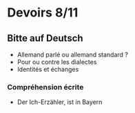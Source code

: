 
# Devoirs 8/11
## Bitte auf Deutsch

* Allemand parlé ou allemand standard ?
* Pour ou contre les dialectes
* Identités et échanges

### Compréhension écrite
* Der Ich-Erzähler, ist in Bayern 
<!--stackedit_data:
eyJoaXN0b3J5IjpbMTc0MjM0Mzc1NF19
-->